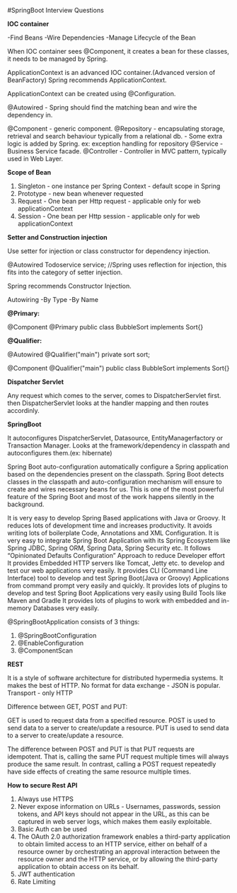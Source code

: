 #SpringBoot Interview Questions

**IOC container**

-Find Beans
-Wire Dependencies
-Manage Lifecycle of the Bean

When IOC container sees @Component, it creates a bean for these classes, it needs to be managed by Spring.

ApplicationContext is an advanced IOC container.(Advanced version of BeanFactory)
Spring recommends ApplicationContext.

ApplicationContext can be created using @Configuration.

@Autowired - Spring should find the matching bean and wire the dependency in.

@Component - generic component.
@Repository - encapsulating storage, retrieval and search behaviour typically from a relational db.
            - Some extra logic is added by Spring. ex: exception handling for repository
@Service - Business Service facade.
@Controller - Controller in MVC pattern, typically used in Web Layer.

**Scope of Bean**

1. Singleton - one instance per Spring Context - default scope in Spring
2. Prototype - new bean whenever requested
3. Request - One bean per Http request - applicable only for web applicationContext
4. Session - One bean per Http session - applicable only for web applicationContext

**Setter and Construction injection**

Use setter for injection or class constructor for dependency injection.

@Autowired
Todoservice service; //Spring uses reflection for injection, this fits into the category of setter injection.

Spring recommends Constructor Injection.

Autowiring
-By Type
-By Name

**@Primary:**

@Component
@Primary
public class BubbleSort implements Sort{}

**@Qualifier:**

@Autowired
@Qualifier("main")
private sort sort;

@Component
@Qualifier("main")
public class BubbleSort implements Sort{}

**Dispatcher Servlet**

Any request which comes to the server, comes to DispatcherServlet first.
then DispatcherServlet looks at the handler mapping and then routes accordinly.

**SpringBoot**

It autoconfigures DispatcherServlet, Datasource, EntityManagerfactory or Transaction Manager.
Looks at the framework/dependency in classpath and autoconfigures them.(ex: hibernate)

Spring Boot auto-configuration automatically configure a Spring application based on the dependencies 
present on the classpath. Spring Boot detects classes in the classpath 
and auto-configuration mechanism will ensure to create and wires necessary beans for us. 
This is one of the most powerful feature of the Spring Boot and most of the work happens silently in the background.

It is very easy to develop Spring Based applications with Java or Groovy.
It reduces lots of development time and increases productivity.
It avoids writing lots of boilerplate Code, Annotations and XML Configuration.
It is very easy to integrate Spring Boot Application with its Spring Ecosystem like Spring JDBC, Spring ORM, Spring Data, Spring Security etc.
It follows “Opinionated Defaults Configuration” Approach to reduce Developer effort
It provides Embedded HTTP servers like Tomcat, Jetty etc. to develop and test our web applications very easily.
It provides CLI (Command Line Interface) tool to develop and test Spring Boot(Java or Groovy) Applications from command prompt very easily and quickly.
It provides lots of plugins to develop and test Spring Boot Applications very easily using Build Tools like Maven and Gradle
It provides lots of plugins to work with embedded and in-memory Databases very easily.

@SpringBootApplication consists of 3 things:
1. @SpringBootConfiguration
2. @EnableConfiguration
3. @ComponentScan

**REST**

It is a style of software architecture for distributed hypermedia systems.
It makes the best of HTTP.
No format for data exchange - JSON is popular.
Transport - only HTTP

Difference between GET, POST and PUT:

GET is used to request data from a specified resource.
POST is used to send data to a server to create/update a resource.
PUT is used to send data to a server to create/update a resource.

The difference between POST and PUT is that PUT requests are idempotent. 
That is, calling the same PUT request multiple times will always produce the same result. 
In contrast, calling a POST request repeatedly have side effects of creating the same resource multiple times.

**How to secure Rest API**

1. Always use HTTPS
2. Never expose information on URLs - Usernames, passwords, session tokens, and API keys should not appear in the URL, 
    as this can be captured in web server logs, which makes them easily exploitable.
3. Basic Auth can be used
4. The OAuth 2.0 authorization framework enables a third-party application to obtain limited access to an HTTP service,
    either on behalf of a resource owner by orchestrating an approval interaction between the resource owner 
    and the HTTP service, or by allowing the third-party application to obtain access on its behalf.
5. JWT authentication
6. Rate Limiting        








